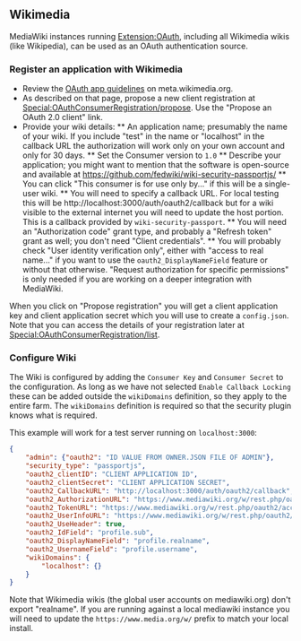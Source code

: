 ## Wikimedia

MediaWiki instances running
[Extension:OAuth](https://www.mediawiki.org/wiki/Special:MyLanguage/Extension:OAuth),
including all Wikimedia wikis (like Wikipedia), can be used as an
OAuth authentication source.

### Register an application with Wikimedia

* Review the [OAuth app
  guidelines](https://meta.wikimedia.org/wiki/OAuth_app_guidelines) on
  meta.wikimedia.org.
* As described on that page, propose a new client registration at
  [Special:OAuthConsumerRegistration/propose](https://meta.wikimedia.org/wiki/Special:OAuthConsumerRegistration/propose).
  Use the "Propose an OAuth 2.0 client" link.
* Provide your wiki details:
** An application name; presumably the name of your wiki.  If you
   include "test" in the name or "localhost" in the callback URL
   the authorization will work only on your own account and only
   for 30 days.
** Set the Consumer version to `1.0`
** Describe your application; you might want to mention that the
   software is open-source and available at
   https://github.com/fedwiki/wiki-security-passportjs/
** You can click "This consumer is for use only by..." if this will
   be a single-user wiki.
** You will need to specify a callback URL.  For local testing this
   will be http://localhost:3000/auth/oauth2/callback but for a wiki
   visible to the external internet you will need to update the host
   portion.  This is a callback provided by `wiki-security-passport`.
** You will need an "Authorization code" grant type, and probably a
   "Refresh token" grant as well; you don't need "Client credentials".
** You will probably check "User identity verification only", either
   with "access to real name..." if you want to use the
   `oauth2_DisplayNameField` feature or without that otherwise.
   "Request authorization for specific permissions" is only needed if
   you are working on a deeper integration with MediaWiki.

When you click on "Propose registration" you will get a client
application key and client application secret which you will use
to create a `config.json`.  Note that you can access the details
of your registration later at
[Special:OAuthConsumerRegistration/list](https://meta.wikimedia.org/wiki/Special:OAuthConsumerRegistration/list).

### Configure Wiki

The Wiki is configured by adding the `Consumer Key` and `Consumer Secret` to the configuration. As long as we have not selected `Enable Callback Locking` these can be added outside the `wikiDomains` definition, so they apply to the entire farm. The `wikiDomains` definition is required so that the security plugin knows what is required.

This example will work for a test server running on `localhost:3000`:
```JSON
{
	"admin": {"oauth2": "ID VALUE FROM OWNER.JSON FILE OF ADMIN"},
	"security_type": "passportjs",
	"oauth2_clientID": "CLIENT APPLICATION ID",
	"oauth2_clientSecret": "CLIENT APPLICATION SECRET",
	"oauth2_CallbackURL": "http://localhost:3000/auth/oauth2/callback",
	"oauth2_AuthorizationURL": "https://www.mediawiki.org/w/rest.php/oauth2/authorize",
	"oauth2_TokenURL": "https://www.mediawiki.org/w/rest.php/oauth2/access_token",
	"oauth2_UserInfoURL": "https://www.mediawiki.org/w/rest.php/oauth2/resource/profile",
	"oauth2_UseHeader": true,
	"oauth2_IdField": "profile.sub",
	"oauth2_DisplayNameField": "profile.realname",
	"oauth2_UsernameField": "profile.username",
	"wikiDomains": {
		"localhost": {}
	}
}
```

Note that Wikimedia wikis (the global user accounts on mediawiki.org)
don't export "realname".  If you are running against a local mediawiki
instance you will need to update the `https://www.media.org/w/` prefix
to match your local install.

